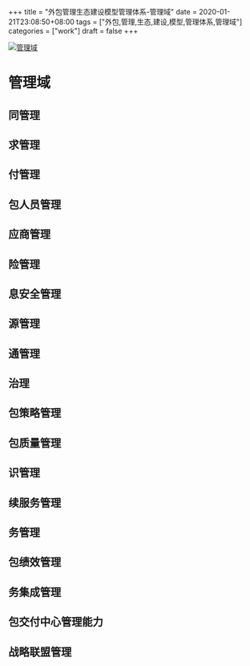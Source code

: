 +++
title = "外包管理生态建设模型管理体系-管理域"
date = 2020-01-21T23:08:50+08:00
tags = ["外包,管理,生态,建设,模型,管理体系,管理域"]
categories = ["work"]
draft = false
+++

[![管理域](https://pic.superbed.cn/item/5e0220e976085c3289928ff1.png)](https://pic.superbed.cn/item/5e0220e976085c3289928ff1.png)

# 管理域
## 同管理
## 求管理
## 付管理
## 包人员管理
## 应商管理
## 险管理
## 息安全管理
## 源管理
## 通管理
## 治理
## 包策略管理
## 包质量管理
## 识管理
## 续服务管理
## 务管理
## 包绩效管理
## 务集成管理
## 包交付中心管理能力
## 战略联盟管理